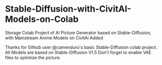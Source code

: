 # Stable-Diffusion-with-CivitAI-Models-on-Colab
Storage Colab Project of AI Picture Generator based on Stable-Diffusion, with Mainstream Anime Models on CivitAi Added

Thanks for Github user @camenduru's basic Stable-Diffusion colab project.
All Models are based on Stable-Diffusion V1.5
Don't forget to enable VAE files to optimize the picture.

